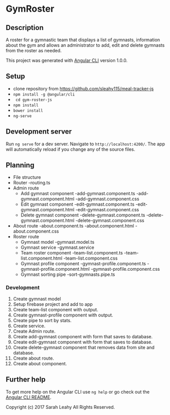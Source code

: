 # GymRoster

## Description
A roster for a gymnastic team that displays a list of gymnasts, information about the gym and allows an administrator to add, edit and delete gymnasts from the roster as needed.

This project was generated with [Angular CLI](https://github.com/angular/angular-cli) version 1.0.0.

## Setup
* clone repository from https://github.com/sleahy115/meal-tracker-js
* `npm install -g @angular/cli`
* ` cd gym-roster-js`
* `npm install`
* `bower install`
* `ng-serve`

## Development server

Run `ng serve` for a dev server. Navigate to `http://localhost:4200/`. The app will automatically reload if you change any of the source files.


## Planning

* File structure
* Router
  -routing.ts
* Admin route
  * Add gymnast component
  -add-gymnast.component.ts
  -add-gymnast.component.html
  -add-gymnast.component.css
  * Edit gymnast component
  -edit-gymnast.component.ts
  -edit-gymnast.component.html
  -edit-gymnast.component.css
  * Delete gymnast component
  -delete-gymnast.component.ts
  -delete-gymnast.component.html
  -delete-gymnast.component.css
* About route
  -about.component.ts
  -about.component.html
  -about.component.css
* Roster route
  * Gymnast model
  -gymnast.model.ts
  * Gymnast service
  -gymnast.service
  * Team roster component
  -team-list.component.ts
  -team-list.component.html
  -team-list.component.css
  * Gymnast profile component
  -gymnast-profile.component.ts
  -gymnast-profile.component.html
  -gymnast-profile.component.css
  * Gymnast sorting pipe
    -sort-gymnasts.pipe.ts

### Development
1. Create gymnast model
2. Setup firebase project and add to app
3. Create team-list component with output.
4. Create gymnast-profile component with output.
5. Create pipe to sort by stats.
6. Create service.
7. Create Admin route.
8. Create add-gymnast component with form that saves to database.
9. Create edit-gymnast component with form that saves to database.
10. Create delete-gymnast component that removes data from site and database.
11. Create about route.
12. Create about component.


## Further help

To get more help on the Angular CLI use `ng help` or go check out the [Angular CLI README](https://github.com/angular/angular-cli/blob/master/README.md).

Copyright (c) 2017 Sarah Leahy All Rights Reserved.
